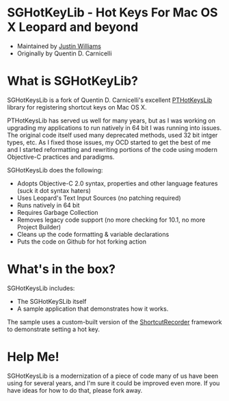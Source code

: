 SGHotKeyLib - Hot Keys For Mac OS X Leopard and beyond
=========================

* Maintained by [Justin Williams](http://carpeaqua.com)
* Originally by Quentin D. Carnicelli

What is SGHotKeyLib?
==================

SGHotKeysLib is a fork of Quentin D. Carnicelli's excellent [PTHotKeysLib](http://rogueamoeba.com/sources/) library for registering shortcut keys on Mac OS X.

PTHotKeysLib has served us well for many years, but as I was working on upgrading my applications to run natively in 64 bit I was running into issues.  The original code itself used many deprecated methods, used 32 bit intger types, etc.  As I fixed those issues, my OCD started to get the best of me and I started reformatting and rewriting portions of the code using modern Objective-C practices and paradigms.  

SGHotKeysLib does the following:

* Adopts Objective-C 2.0 syntax, properties and other language features (suck it dot syntax haters)
* Uses Leopard's Text Input Sources (no patching required)
* Runs natively in 64 bit
* Requires Garbage Collection
* Removes legacy code support (no more checking for 10.1, no more Project Builder)
* Cleans up the code formatting & variable declarations
* Puts the code on Github for hot forking action

What's in the box?
==================

SGHotKeysLib includes:

* The SGHotKeySLib itself 
* A sample application that demonstrates how it works.  

The sample uses a custom-built version of the [ShortcutRecorder](http://code.google.com/p/shortcutrecorder/) framework to demonstrate setting a hot key.  

Help Me!
==================

SGHotKeysLib is a modernization of a piece of code many of us have been using for several years, and I'm sure it could be improved even more.  If you have ideas for how to do that, please fork away. 
